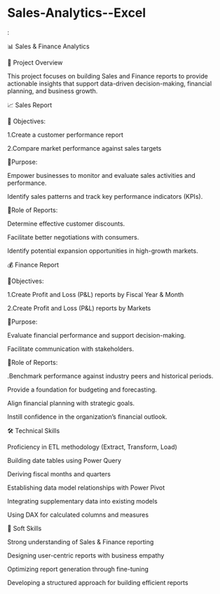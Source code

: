 # Sales-Analytics--Excel
:

📊 Sales & Finance Analytics

🔹 Project Overview

This project focuses on building Sales and Finance reports to provide actionable insights that support data-driven decision-making, financial planning, and business growth.

📈 Sales Report

🔹 Objectives:

1.Create a customer performance report

2.Compare market performance against sales targets

🔹Purpose:

Empower businesses to monitor and evaluate sales activities and performance.

Identify sales patterns and track key performance indicators (KPIs).

🔹Role of Reports:

Determine effective customer discounts.

Facilitate better negotiations with consumers.

Identify potential expansion opportunities in high-growth markets.

💰 Finance Report

🔹Objectives:

1.Create Profit and Loss (P&L) reports by Fiscal Year & Month

2.Create Profit and Loss (P&L) reports by Markets

🔹Purpose:

Evaluate financial performance and support decision-making.

Facilitate communication with stakeholders.

🔹Role of Reports:

.Benchmark performance against industry peers and historical periods.

Provide a foundation for budgeting and forecasting.

Align financial planning with strategic goals.

Instill confidence in the organization’s financial outlook.

🛠️ Technical Skills

Proficiency in ETL methodology (Extract, Transform, Load)

Building date tables using Power Query

Deriving fiscal months and quarters

Establishing data model relationships with Power Pivot

Integrating supplementary data into existing models

Using DAX for calculated columns and measures

🤝 Soft Skills

Strong understanding of Sales & Finance reporting

Designing user-centric reports with business empathy

Optimizing report generation through fine-tuning

Developing a structured approach for building efficient reports
